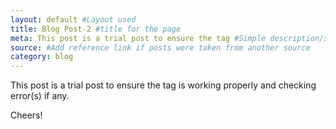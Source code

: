 ```yaml
---
layout: default #Layout used
title: Blog Post-2 #title for the page
meta: This post is a trial post to ensure the tag #Simple description/spoiler
source: #Add reference link if posts were taken from another source
category: blog
---
```


This post is a trial post to ensure the tag is working properly and checking error(s) if any.

Cheers!
